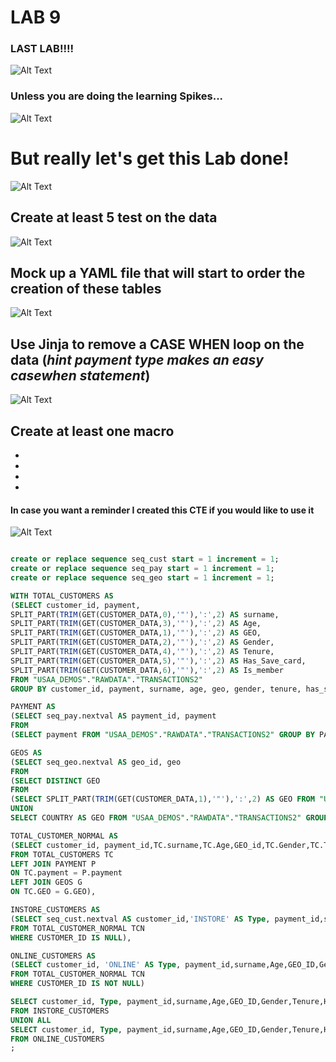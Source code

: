 
# LAB 9 

### LAST LAB!!!! 

![Alt Text](https://media.giphy.com/media/Zd6BEIy9xmcwRH5jNJ/giphy.gif) 


### Unless you are doing the learning Spikes... 


![Alt Text](https://media.giphy.com/media/RSL4AGXEfy19K/giphy.gif) 


# But really let's get this Lab done! 

![Alt Text](https://media.giphy.com/media/l2R06WPHU4ae0H4LC/giphy.gif) 
## Create at least 5 test on the data


![Alt Text](https://media.giphy.com/media/6276KRcJ7tTNrXOi5E/giphy.gif)
## Mock up a YAML file that will start to order the creation of these tables

![Alt Text](https://media.giphy.com/media/ErdfMetILIMko/giphy.gif) 

## Use Jinja to remove a CASE WHEN loop on the data (*hint payment type makes an easy casewhen statement*) 

![Alt Text](https://media.giphy.com/media/l1J9LMNeWISnddECA/giphy.gif)
## Create at least one macro

-
-
-
-

#### In case you want a reminder I created this CTE if you would like to use it

![Alt Text](https://media.giphy.com/media/a0g5I2b3COsmc/giphy.gif) 

```sql

create or replace sequence seq_cust start = 1 increment = 1;
create or replace sequence seq_pay start = 1 increment = 1;
create or replace sequence seq_geo start = 1 increment = 1;

WITH TOTAL_CUSTOMERS AS 
(SELECT customer_id, payment,
SPLIT_PART(TRIM(GET(CUSTOMER_DATA,0),'"'),':',2) AS surname,
SPLIT_PART(TRIM(GET(CUSTOMER_DATA,3),'"'),':',2) AS Age,
SPLIT_PART(TRIM(GET(CUSTOMER_DATA,1),'"'),':',2) AS GEO,
SPLIT_PART(TRIM(GET(CUSTOMER_DATA,2),'"'),':',2) AS Gender,
SPLIT_PART(TRIM(GET(CUSTOMER_DATA,4),'"'),':',2) AS Tenure,
SPLIT_PART(TRIM(GET(CUSTOMER_DATA,5),'"'),':',2) AS Has_Save_card,  
SPLIT_PART(TRIM(GET(CUSTOMER_DATA,6),'"'),':',2) AS Is_member  
FROM "USAA_DEMOS"."RAWDATA"."TRANSACTIONS2" 
GROUP BY customer_id, payment, surname, age, geo, gender, tenure, has_save_card, is_member),

PAYMENT AS 
(SELECT seq_pay.nextval AS payment_id, payment
FROM 
(SELECT payment FROM "USAA_DEMOS"."RAWDATA"."TRANSACTIONS2" GROUP BY PAYMENT)),

GEOS AS 
(SELECT seq_geo.nextval AS geo_id, geo
FROM 
(SELECT DISTINCT GEO
FROM 
(SELECT SPLIT_PART(TRIM(GET(CUSTOMER_DATA,1),'"'),':',2) AS GEO FROM "USAA_DEMOS"."RAWDATA"."TRANSACTIONS2" GROUP BY GEO
UNION 
SELECT COUNTRY AS GEO FROM "USAA_DEMOS"."RAWDATA"."TRANSACTIONS2" GROUP BY GEO))),

TOTAL_CUSTOMER_NORMAL AS 
(SELECT customer_id, payment_id,TC.surname,TC.Age,GEO_id,TC.Gender,TC.Tenure,TC.Has_Save_card,TC.Is_member
FROM TOTAL_CUSTOMERS TC 
LEFT JOIN PAYMENT P 
ON TC.payment = P.payment 
LEFT JOIN GEOS G
ON TC.GEO = G.GEO),

INSTORE_CUSTOMERS AS 
(SELECT seq_cust.nextval AS customer_id,'INSTORE' AS Type, payment_id,surname,Age,GEO_ID,Gender,Tenure,Has_Save_card,Is_member
FROM TOTAL_CUSTOMER_NORMAL TCN
WHERE CUSTOMER_ID IS NULL),

ONLINE_CUSTOMERS AS 
(SELECT customer_id, 'ONLINE' AS Type, payment_id,surname,Age,GEO_ID,Gender,Tenure,Has_Save_card,Is_member
FROM TOTAL_CUSTOMER_NORMAL TCN
WHERE CUSTOMER_ID IS NOT NULL)

SELECT customer_id, Type, payment_id,surname,Age,GEO_ID,Gender,Tenure,Has_Save_card,Is_member
FROM INSTORE_CUSTOMERS
UNION ALL 
SELECT customer_id, Type, payment_id,surname,Age,GEO_ID,Gender,Tenure,Has_Save_card,Is_member
FROM ONLINE_CUSTOMERS
;
```
